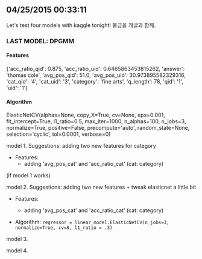 ## 04/25/2015 00:33:11 
Let's test four models with kaggle tonight! 불금을 캐글과 함께.

### LAST MODEL: DPGMM

#### Features
{'acc\_ratio\_qid': 0.875,
 'acc\_ratio\_uid': 0.6465863453815262,
 'answer': 'thomas cole',
 'avg\_pos\_qid': 51.0,
 'avg\_pos\_uid': 30.973895582329316,
 'cat\_qid': '4',
 'cat\_uid': '3',
 'category': 'fine arts',
 'q\_length': 78,
 'qid': '1',
 'uid': '1'}
 
#### Algorithm
ElasticNetCV(alphas=None, copy\_X=True, cv=None, eps=0.001, fit\_intercept=True, l1\_ratio=0.5, max\_iter=1000, n\_alphas=100, n\_jobs=3, normalize=True, positive=False, precompute='auto', random\_state=None, selection='cyclic', tol=0.0001, verbose=0)
       
model 1. 
Suggestions: adding two new features for category

- Features: 
   - adding 'avg\_pos\_cat' and 'acc\_ratio\_cat' (cat: category)

(if model 1 works)

model 2. 
Suggestions: adding two new features + tweak elasticnet a little bit

- Features: 
   - adding 'avg\_pos\_cat' and 'acc\_ratio\_cat' (cat: category)

- Algorithm:
<code>regressor = linear_model.ElasticNetCV(n_jobs=3, normalize=True, cv=8, l1_ratio = .3)</code>

model 3.  

model 4. 